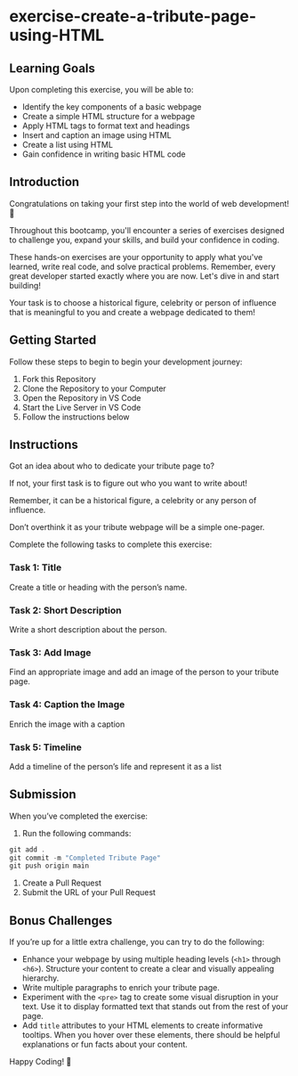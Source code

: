 # exercise-create-a-tribute-page-using-HTML

## Learning Goals

Upon completing this exercise, you will be able to:

- Identify the key components of a basic webpage
- Create a simple HTML structure for a webpage
- Apply HTML tags to format text and headings
- Insert and caption an image using HTML
- Create a list using HTML
- Gain confidence in writing basic HTML code

## Introduction

Congratulations on taking your first step into the world of web development! 🎉 

Throughout this bootcamp, you'll encounter a series of exercises designed to challenge you, expand your skills, and build your confidence in coding.

These hands-on exercises are your opportunity to apply what you've learned, write real code, and solve practical problems. Remember, every great developer started exactly where you are now. Let's dive in and start building!

Your task is to choose a historical figure, celebrity or person of influence that is meaningful to you and create a webpage dedicated to them!

## Getting Started

Follow these steps to begin to begin your development journey:

1. Fork this Repository
2. Clone the Repository to your Computer
3. Open the Repository in VS Code
4. Start the Live Server in VS Code
5. Follow the instructions below

## Instructions

Got an idea about who to dedicate your tribute page to?

If not, your first task is to figure out who you want to write about!

Remember, it can be a historical figure, a celebrity or any person of influence.

Don’t overthink it as your tribute webpage will be a simple one-pager.

Complete the following tasks to complete this exercise:

### Task 1: Title

Create a title or heading with the person’s name.

### Task 2: Short Description

Write a short description about the person.

### Task 3: Add Image

Find an appropriate image and add an image of the person to your tribute page.

### Task 4: Caption the Image

Enrich the image with a caption

### Task 5: Timeline

Add a timeline of the person’s life and represent it as a list

## Submission

When you’ve completed the exercise:

1. Run the following commands:

```jsx
git add .
git commit -m "Completed Tribute Page"
git push origin main
```

1. Create a Pull Request
2. Submit the URL of your Pull Request

## Bonus Challenges

If you’re up for a little extra challenge, you can try to do the following:

- Enhance your webpage by using multiple heading levels (`<h1>` through `<h6>`). Structure your content to create a clear and visually appealing hierarchy.
- Write multiple paragraphs to enrich your tribute page.
- Experiment with the `<pre>` tag to create some visual disruption in your text. Use it to display formatted text that stands out from the rest of your page.
- Add `title` attributes to your HTML elements to create informative tooltips. When you hover over these elements, there should be helpful explanations or fun facts about your content.

Happy Coding! 🚀

